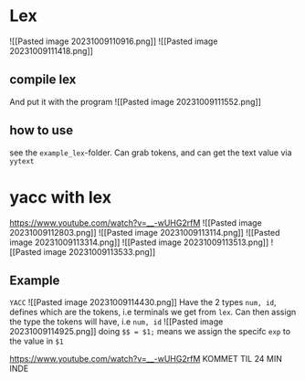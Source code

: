 # Lex
![[Pasted image 20231009110916.png]]
![[Pasted image 20231009111418.png]]

## compile lex
And put it with the program
![[Pasted image 20231009111552.png]]

## how to use
see the `example_lex`-folder. Can grab tokens, and can get the text value via `yytext`
# yacc with lex
https://www.youtube.com/watch?v=__-wUHG2rfM
![[Pasted image 20231009112803.png]]
![[Pasted image 20231009113114.png]]
![[Pasted image 20231009113314.png]]
![[Pasted image 20231009113513.png]]
![[Pasted image 20231009113533.png]]

## Example
`YACC`
![[Pasted image 20231009114430.png]]
Have the 2 types `num, id`, defines which are the tokens, i.e terminals we get from `lex`. Can then assign the type the tokens will have, i.e `num, id`
![[Pasted image 20231009114925.png]]
doing `$$ = $1;` means we assign the specifc `exp` to the value in `$1`

https://www.youtube.com/watch?v=__-wUHG2rfM
KOMMET TIL 24 MIN INDE 